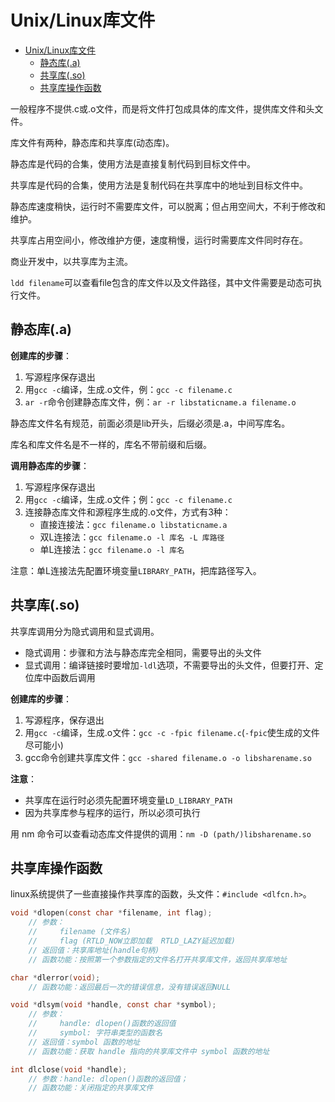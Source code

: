 
# Unix/Linux库文件

- [Unix/Linux库文件](#unixlinux库文件)
  - [静态库(.a)](#静态库a)
  - [共享库(.so)](#共享库so)
  - [共享库操作函数](#共享库操作函数)

一般程序不提供.c或.o文件，而是将文件打包成具体的库文件，提供库文件和头文件。

库文件有两种，静态库和共享库(动态库)。

静态库是代码的合集，使用方法是直接复制代码到目标文件中。

共享库是代码的合集，使用方法是复制代码在共享库中的地址到目标文件中。

静态库速度稍快，运行时不需要库文件，可以脱离；但占用空间大，不利于修改和维护。

共享库占用空间小，修改维护方便，速度稍慢，运行时需要库文件同时存在。

商业开发中，以共享库为主流。

`ldd filename`可以查看file包含的库文件以及文件路径，其中文件需要是动态可执行文件。

## 静态库(.a)

**创建库的步骤**：

1. 写源程序保存退出
2. 用`gcc -c`编译，生成.o文件，例：`gcc -c filename.c`
3. `ar -r`命令创建静态库文件，例：`ar -r libstaticname.a filename.o`

静态库文件名有规范，前面必须是lib开头，后缀必须是.a，中间写库名。

库名和库文件名是不一样的，库名不带前缀和后缀。

**调用静态库的步骤**：

1. 写源程序保存退出
2. 用`gcc -c`编译，生成.o文件；例：`gcc -c filename.c`
3. 连接静态库文件和源程序生成的.o文件，方式有3种：
   - 直接连接法：`gcc filename.o libstaticname.a`
   - 双L连接法：`gcc filename.o -l 库名 -L 库路径`
   - 单L连接法：`gcc filename.o -l 库名`

注意：单L连接法先配置环境变量`LIBRARY_PATH`，把库路径写入。

## 共享库(.so)

共享库调用分为隐式调用和显式调用。

- 隐式调用：步骤和方法与静态库完全相同，需要导出的头文件
- 显式调用：编译链接时要增加`-ldl`选项，不需要导出的头文件，但要打开、定位库中函数后调用

**创建库的步骤**：

1. 写源程序，保存退出
2. 用`gcc -c`编译，生成.o文件：`gcc -c -fpic filename.c`(`-fpic`使生成的文件尽可能小)
3. gcc命令创建共享库文件：`gcc -shared filename.o -o libsharename.so`

**注意**：

- 共享库在运行时必须先配置环境变量`LD_LIBRARY_PATH`
- 因为共享库参与程序的运行，所以必须可执行

用 nm 命令可以查看动态库文件提供的调用：`nm -D (path/)libsharename.so`

## 共享库操作函数

linux系统提供了一些直接操作共享库的函数，头文件：`#include <dlfcn.h>`。

```c
void *dlopen(const char *filename, int flag);
    // 参数：
    //     filename (文件名)
    //     flag (RTLD_NOW立即加载  RTLD_LAZY延迟加载)
    // 返回值：共享库地址(handle句柄)
    // 函数功能：按照第一个参数指定的文件名打开共享库文件，返回共享库地址

char *dlerror(void);
    // 函数功能：返回最后一次的错误信息，没有错误返回NULL

void *dlsym(void *handle, const char *symbol);
    // 参数：
    //     handle: dlopen()函数的返回值
    //     symbol: 字符串类型的函数名
    // 返回值：symbol 函数的地址
    // 函数功能：获取 handle 指向的共享库文件中 symbol 函数的地址

int dlclose(void *handle);
    // 参数：handle: dlopen()函数的返回值；
    // 函数功能：关闭指定的共享库文件
```
